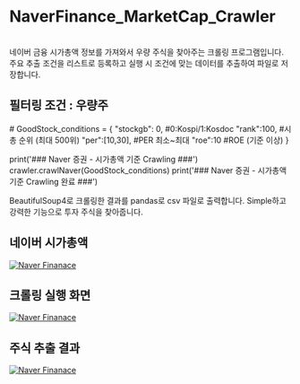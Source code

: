 <h1>NaverFinance_MarketCap_Crawler</h1>

<br>
네이버 금융 시가총액 정보를 가져와서 우량 주식을 찾아주는 크롤링 프로그램입니다. 
주요 추출 조건을 리스트로 등록하고 실행 시 조건에 맞는 데이터를 추출하여 파일로 저장합니다. 


<h2> 필터링 조건 : 우량주 </h2>
<p>
# GoodStock_conditions = {                
                "stockgb": 0,       #0:Kospi/1:Kosdoc
                "rank":100,         #시총 순위 (최대 500위)
                "per":[10,30],      #PER 최소~최대
                "roe":10            #ROE (기준 이상)
            }

 print('### Naver 증권 - 시가총액 기준 Crawling ###')
 crawler.crawlNaver(GoodStock_conditions)
 print('### Naver 증권 - 시가총액 기준 Crawling 완료 ###')
 </p>



BeautifulSoup4로 크롤링한 결과를 pandas로 csv 파일로 출력합니다. 
Simple하고 강력한 기능으로 투자 주식을 찾아줍니다. 

<h2>네이버 시가총액</h2>
<a target="_blank" rel="noopener noreferrer" href="https://github.com/guslang/NaverFinance_MarketCap_Crawler/blob/master/image/naver_finance_market_cap.png">
<img src="https://github.com/guslang/NaverFinance_MarketCap_Crawler/blob/master/image/naver_finance_market_cap.png" alt="Naver Finanace" style="max-width:100%;"></a>
<br>

<h2>크롤링 실행 화면</h2>
<a target="_blank" rel="noopener noreferrer" href="https://github.com/guslang/NaverFinance_MarketCap_Crawler/blob/master/image/run_processing.png">
<img src="https://github.com/guslang/NaverFinance_MarketCap_Crawler/blob/master/image/run_processing.png" alt="Naver Finanace" style="max-width:100%;"></a>

<br>
<h2>주식 추출 결과</h2>
<a target="_blank" rel="noopener noreferrer" href="https://github.com/guslang/NaverFinance_MarketCap_Crawler/blob/master/image/sample_result.png">
<img src="https://github.com/guslang/NaverFinance_MarketCap_Crawler/blob/master/image/sample_result.png" alt="Naver Finanace" style="max-width:100%;"></a>
